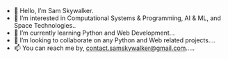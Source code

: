 - 👋 Hello, I’m Sam Skywalker.
- 👀 I’m interested in Computational Systems & Programming, AI & ML, and Space Technologies..
- 🌱 I’m currently learning Python and Web Development...
- 💞️ I’m looking to collaborate on any Python and Web related projects....
- 📫 You can reach me by, contact.samskywalker@gmail.com.....

<!---
skywalkerSam/skywalkerSam is a ✨ special ✨ repository because its `README.md` (this file) appears on your GitHub profile.
You can click the Preview link to take a look at your changes.
--->

